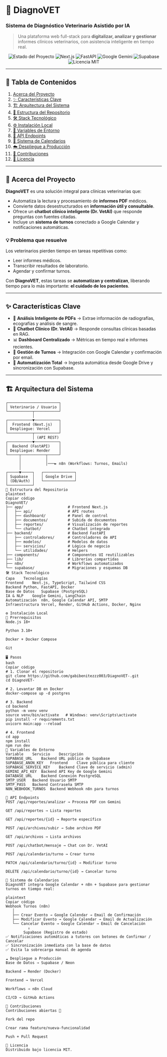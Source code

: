 # 🐾 DiagnoVET  
### Sistema de Diagnóstico Veterinario Asistido por IA

> Una plataforma web full-stack para **digitalizar, analizar y gestionar** informes clínicos veterinarios, con asistencia inteligente en tiempo real.

<p align="center">
  <img src="https://img.shields.io/badge/Estado-En%20Desarrollo-blue" alt="Estado del Proyecto"/>
  <img src="https://img.shields.io/badge/Frontend-Next.js-black?logo=next.js" alt="Next.js"/>
  <img src="https://img.shields.io/badge/Backend-FastAPI-green?logo=fastapi" alt="FastAPI"/>
  <img src="https://img.shields.io/badge/IA-Google%20Gemini-blue?logo=google" alt="Google Gemini"/>
  <img src="https://img.shields.io/badge/Base%20de%20Datos-Supabase-3ECF8E?logo=supabase" alt="Supabase"/>
  <img src="https://img.shields.io/badge/Licencia-MIT-green" alt="Licencia MIT"/>
</p>

</div>

---

## 📖 Tabla de Contenidos
1. [Acerca del Proyecto](#-acerca-del-proyecto)
2. [✨ Características Clave](#-características-clave)
3. [🏗️ Arquitectura del Sistema](#️-arquitectura-del-sistema)
4. [📂 Estructura del Repositorio](#-estructura-del-repositorio)
5. [🛠️ Stack Tecnológico](#️-stack-tecnológico)
6. [⚙️ Instalación Local](#️-instalación-local)
7. [🔑 Variables de Entorno](#-variables-de-entorno)
8. [🔌 API Endpoints](#-api-endpoints)
9. [📅 Sistema de Calendarios](#-sistema-de-calendarios)
10. [☁️ Despliegue a Producción](#️-despliegue-a-producción)
11. [🤝 Contribuciones](#-contribuciones)
12. [📄 Licencia](#-licencia)

---

## 🚀 Acerca del Proyecto

**DiagnoVET** es una solución integral para clínicas veterinarias que:  
- Automatiza la lectura y procesamiento de **informes PDF** médicos.  
- Convierte datos desestructurados en **información útil y consultable**.  
- Ofrece un **chatbot clínico inteligente (Dr. VetAI)** que responde preguntas con fuentes citadas.  
- Incluye un **sistema de turnos** conectado a Google Calendar y notificaciones automáticas.  

### 💡 Problema que resuelve
Los veterinarios pierden tiempo en tareas repetitivas como:  
- Leer informes médicos.  
- Transcribir resultados de laboratorio.  
- Agendar y confirmar turnos.  

Con **DiagnoVET**, estas tareas se **automatizan y centralizan**, liberando tiempo para lo más importante: **el cuidado de los pacientes**.

---

## ✨ Características Clave

- 📑 **Análisis Inteligente de PDFs** → Extrae información de radiografías, ecografías y análisis de sangre.  
- 🤖 **Chatbot Clínico (Dr. VetAI)** → Responde consultas clínicas basadas en RAG.  
- 📊 **Dashboard Centralizado** → Métricas en tiempo real e informes recientes.  
- 📅 **Gestión de Turnos** → Integración con Google Calendar y confirmación por email.  
- 🔄 **Automatización Total** → Ingesta automática desde Google Drive y sincronización con Supabase.  

---

## 🏗️ Arquitectura del Sistema

```plaintext
┌───────────────────────┐
│ Veterinario / Usuario │
└───────────┬───────────┘
            │
┌───────────▼───────────┐
│  Frontend (Next.js)   │
│ Despliegue: Vercel    │
└───────────┬───────────┘
            │ (API REST)
┌───────────▼───────────┐
│  Backend (FastAPI)    │
│ Despliegue: Render    │
└─────┬───────────┬─────┘
      │           │
      │           │───► n8n (Workflows: Turnos, Emails)
      │
┌─────▼─────┐   ┌──────────────┐
│ Supabase  │   │ Google Drive │
│ (DB/Auth) │   └──────────────┘
└───────────┘
📂 Estructura del Repositorio
plaintext
Copiar código
DiagnoVET/
├── app/                    # Frontend Next.js
│   ├── api/                # API routes
│   ├── dashboard/          # Panel de control
│   ├── documentos/         # Subida de documentos
│   ├── reportes/           # Visualización de reportes
│   └── chatbot/            # Chatbot integrado
├── backend/                # Backend FastAPI
│   ├── controladores/      # Controladores de API
│   ├── modelos/            # Modelos de datos
│   ├── servicios/          # Lógica de negocio
│   └── utilidades/         # Helpers
├── components/             # Componentes UI reutilizables
├── lib/                    # Librerías compartidas
├── n8n/                    # Workflows automatizados
└── supabase/               # Migraciones y esquemas DB
🛠️ Stack Tecnológico
Capa	Tecnologías
Frontend	Next.js, TypeScript, Tailwind CSS
Backend	Python, FastAPI, Docker
Base de Datos	Supabase (PostgreSQL)
IA & NLP	Google Gemini, LangChain
Automatización	n8n, Google Calendar API, SMTP
Infraestructura	Vercel, Render, GitHub Actions, Docker, Nginx

⚙️ Instalación Local
🔧 Prerrequisitos
Node.js 18+

Python 3.10+

Docker + Docker Compose

Git

🖥️ Pasos
bash
Copiar código
# 1. Clonar el repositorio
git clone https://github.com/gabibenitezzz003/DiagnoVET-.git
cd DiagnoVET-

# 2. Levantar DB en Docker
docker-compose up -d postgres

# 3. Backend
cd backend
python -m venv venv
source venv/bin/activate   # Windows: venv\Scripts\activate
pip install -r requirements.txt
uvicorn main:app --reload

# 4. Frontend
cd app
npm install
npm run dev
🔑 Variables de Entorno
Variable	Servicio	Descripción
SUPABASE_URL	Backend	URL pública de Supabase
SUPABASE_ANON_KEY	Frontend	Clave pública para cliente
SUPABASE_SERVICE_KEY	Backend	Clave de servicio (admin)
GEMINI_API_KEY	Backend	API Key de Google Gemini
DATABASE_URL	Backend	Conexión PostgreSQL
SMTP_USER	Backend	Usuario SMTP
SMTP_PASS	Backend	Contraseña SMTP
N8N_WEBHOOK_TURNOS	Backend	Webhook n8n para turnos

🔌 API Endpoints
POST /api/reportes/analizar → Procesa PDF con Gemini

GET /api/reportes → Lista reportes

GET /api/reportes/{id} → Reporte específico

POST /api/archivos/subir → Sube archivo PDF

GET /api/archivos → Lista archivos

POST /api/chatbot/mensaje → Chat con Dr. VetAI

POST /api/calendario/turno → Crear turno

PATCH /api/calendario/turno/{id} → Modificar turno

DELETE /api/calendario/turno/{id} → Cancelar turno

📅 Sistema de Calendarios
DiagnoVET integra Google Calendar + n8n + Supabase para gestionar turnos en tiempo real:

plaintext
Copiar código
Webhook Turnos (n8n)
   │
   ├── Crear Evento → Google Calendar → Email de Confirmación
   ├── Modificar Evento → Google Calendar → Email de Actualización
   └── Cancelar Evento → Google Calendar → Email de Cancelación
          ↓
        Supabase (Registro de estado)
✅ Notificaciones automáticas a tutores con botones de Confirmar / Cancelar
✅ Sincronización inmediata con la base de datos
✅ Evita la sobrecarga manual de agenda

☁️ Despliegue a Producción
Base de Datos → Supabase / Neon

Backend → Render (Docker)

Frontend → Vercel

Workflows → n8n Cloud

CI/CD → GitHub Actions

🤝 Contribuciones
Contribuciones abiertas 🚀

Fork del repo

Crear rama feature/nueva-funcionalidad

Push + Pull Request

📄 Licencia
Distribuido bajo licencia MIT.
